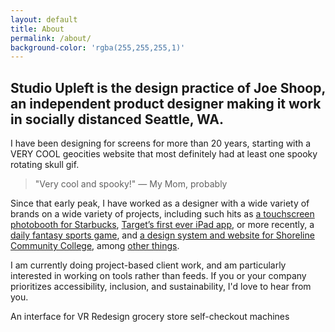 ```yaml
---
layout: default
title: About
permalink: /about/
background-color: 'rgba(255,255,255,1)'
---
```

## Studio Upleft is the design practice of Joe Shoop, an independent product designer making it work in socially distanced Seattle, WA.

I have been designing for screens for more than 20 years, starting with a VERY COOL geocities website that most definitely had at least one spooky rotating skull gif.

> "Very cool and spooky!"
> — My Mom, probably

Since that early peak, I have worked as a designer with a wide variety of brands on a wide variety of projects, including such hits as [a touchscreen photobooth for Starbucks](#), [Target’s first ever iPad app](#), or more recently, a [daily fantasy sports game](#), and [a design system and website for Shoreline Community College](#), among [other things](#).

I am currently doing project-based client work, and am particularly interested in working on tools rather than feeds. If you or your company prioritizes accessibility, inclusion, and sustainability, I'd love to hear from you.

An interface for VR
Redesign grocery store self-checkout machines

<!-- TODO: color the links to projects with the appropriate colors? Should probably just hardcode it, since this won't really change much. -->

<!-- TODO: Write better copy. Offer a little more detail about my general point of view. Communicate that I am able to be articulate and specific about having an opinion.-->

<!-- TODO: Add a list of clients -->
<!-- TODO: Add a list of capabilities -->